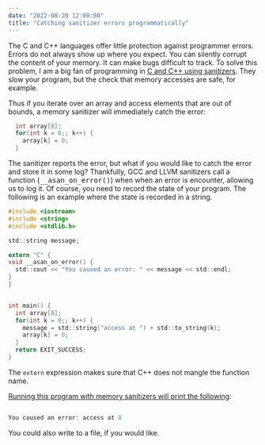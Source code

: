 ```yaml
---
date: "2022-08-20 12:00:00"
title: "Catching sanitizer errors programmatically"
---
```




The C and C++ languages offer little protection against programmer errors. Errors do not always show up where you expect. You can silently corrupt the content of your memory. It can make bugs difficult to track. To solve this problem, I am a big fan of programming in [C and C++ using sanitizers](/lemire/blog/2016/04/20/no-more-leaks-with-sanitize-flags-in-gcc-and-clang/). They slow your program, but the check that memory accesses are safe, for example.

Thus if you iterate over an array and access elements that are out of bounds, a memory sanitizer will immediately catch the error:
```C
  int array[8];
  for(int k = 0;; k++) {
    array[k] = 0;
  }
```


The sanitizer reports the error, but what if you would like to catch the error and store it in some log? Thankfully, GCC and LLVM sanitizers call a function (<tt>__asan_on_error()</tt>) when when an error is encounter, allowing us to log it. Of course, you need to record the state of your program. The following is an example where the state is recorded in a string.
```C
#include <iostream>
#include <string>
#include <stdlib.h>

std::string message;

extern "C" {
void __asan_on_error() {
  std::cout << "You caused an error: " << message << std::endl;
}
}


int main() {
  int array[8];
  for(int k = 0;; k++) {
    message = std::string("access at ") + std::to_string(k);
    array[k] = 0;
  }
  return EXIT_SUCCESS;
}
```


The `extern` expression makes sure that C++ does not mangle the function name.

[Running this program with memory sanitizers will print the following](https://github.com/lemire/Code-used-on-Daniel-Lemire-s-blog/tree/master/2022/08):
```C

You caused an error: access at 8
```


You could also write to a file, if you would like.

